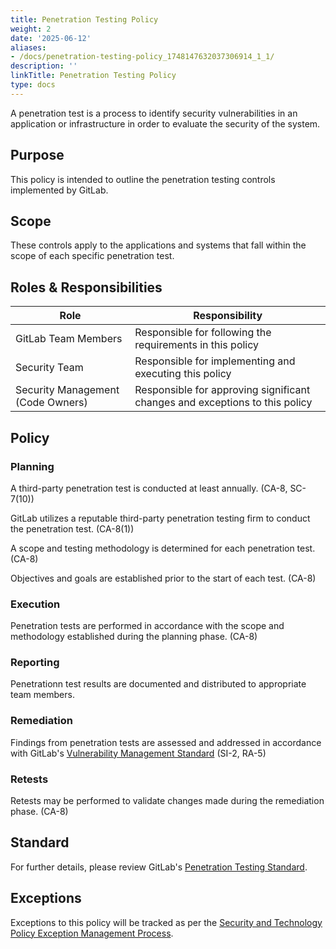 ```yaml
---
title: Penetration Testing Policy
weight: 2
date: '2025-06-12'
aliases:
- /docs/penetration-testing-policy_1748147632037306914_1_1/
description: ''
linkTitle: Penetration Testing Policy
type: docs
---
```


A penetration test is a process to identify security vulnerabilities in an application or infrastructure in order to evaluate the security of the system.

## Purpose

This policy is intended to outline the penetration testing controls implemented by GitLab.

## Scope

These controls apply to the applications and systems that fall within the scope of each specific penetration test.

## Roles & Responsibilities

| Role | Responsibility |
|----|-------|
| GitLab Team Members | Responsible for following the requirements in this policy |
| Security Team | Responsible for implementing and executing this policy |
| Security Management (Code Owners) | Responsible for approving significant changes and exceptions to this policy |

## Policy

### Planning

A third-party penetration test is conducted at least annually. (CA-8, SC-7(10))

GitLab utilizes a reputable third-party penetration testing firm to conduct the penetration test. (CA-8(1))

A scope and testing methodology is determined for each penetration test. (CA-8)

Objectives and goals are established prior to the start of each test. (CA-8)

### Execution

Penetration tests are performed in accordance with the scope and methodology established during the planning phase. (CA-8)

### Reporting

Penetrationn test results are documented and distributed to appropriate team members.

### Remediation

Findings from penetration tests are assessed and addressed in accordance with GitLab's [Vulnerability Management Standard](vulnerability-management) (SI-2, RA-5)

### Retests

Retests may be performed to validate changes made during the remediation phase. (CA-8)

## Standard

For further details, please review GitLab's [Penetration Testing Standard](https://internal.gitlab.com/handbook/security/penetration-testing-standard).

## Exceptions

Exceptions to this policy will be tracked as per the [Security and Technology Policy Exception Management Process](/handbook/security/security-and-technology-policy-exception/).
